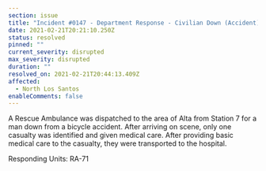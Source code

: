 ```yaml
---
section: issue
title: "Incident #0147 - Department Response - Civilian Down (Accident)"
date: 2021-02-21T20:21:10.250Z
status: resolved
pinned: ""
current_severity: disrupted
max_severity: disrupted
duration: ""
resolved_on: 2021-02-21T20:44:13.409Z
affected:
  - North Los Santos
enableComments: false
---
```

A Rescue Ambulance was dispatched to the area of Alta from Station 7 for a man down from a bicycle accident. After arriving on scene, only one casualty was identified and given medical care. After providing basic medical care to the casualty, they were transported to the hospital.

Responding Units: RA-71